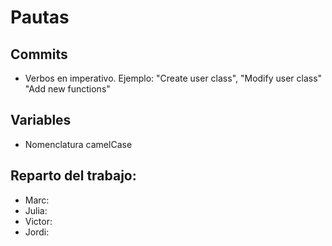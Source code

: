 # Pautas
## Commits
- Verbos en imperativo. Ejemplo: "Create user class", "Modify user class" "Add new functions"

## Variables
- Nomenclatura camelCase

## Reparto del trabajo:
- Marc:
- Julia:
- Victor:
- Jordi:
